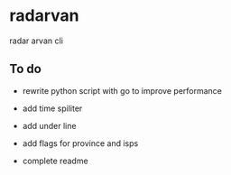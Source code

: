 # radarvan
radar arvan cli 
## To do
+ rewrite python script with go to improve performance
- add time spiliter
+ add under line
- add flags for province and isps
+ complete readme
